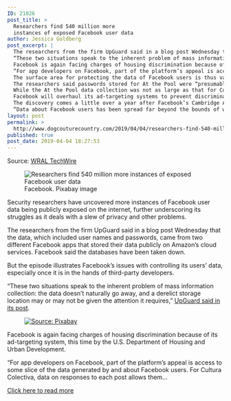 ```yaml
---
ID: 21026
post_title: >
  Researchers find 540 million more
  instances of exposed Facebook user data
author: Jessica Goldberg
post_excerpt: |
  The researchers from the firm UpGuard said in a blog post Wednesday that the data, which included user names and passwords, came from two different Facebook apps that stored their data publicly on Amazon’s cloud services.
  “These two situations speak to the inherent problem of mass information collection: the data doesn’t naturally go away, and a derelict storage location may or may not be given the attention it requires,” UpGuard said in its post.
  Facebook is again facing charges of housing discrimination because of its ad-targeting system, this time by the U.S. Department of Housing and Urban Development.
  “For app developers on Facebook, part of the platform’s appeal is access to some slice of the data generated by and about Facebook users.
  The surface area for protecting the data of Facebook users is thus vast and heterogenous, and the responsibility for securing it lies with millions of app developers who have built on its platform.” The databases were from a Mexico-based media company called Cultura Colectiva, which included more than 540 million records — like user comments and likes — and from an app called At the Pool.
  The researchers said passwords stored for At the Pool were “presumably” for the app and not for Facebook.
  While the At the Pool data collection was not as large as that for Cultura Colectiva, UpGuard said it included plain text passwords for 22,000 users.
  Facebook will overhaul its ad-targeting systems to prevent discrimination in housing , credit and employment ads as part of a legal settlement.
  The discovery comes a little over a year after Facebook’s Cambridge Analytica scandal , in which the data mining firm affiliated with Donald Trump got personal data on millions of Facebook users.
  “Data about Facebook users has been spread far beyond the bounds of what Facebook can control today.”
layout: post
permalink: >
  http://www.dogcouturecountry.com/2019/04/04/researchers-find-540-million-more-instances-of-exposed-facebook-user-data/
published: true
post_date: 2019-04-04 18:27:53
---
```

<p class="article-info-author-source"> <span>Source: <a href="https://www.wraltechwire.com/2019/04/04/researchers-find-540-million-more-publicly-exposed-facebook-user-data/" target="_blank">WRAL TechWire</a></span> </p> <figure><img alt="Researchers find 540 million more instances of exposed Facebook user data" src="https://www.wraltechwire.com/wp-content/uploads/2018/03/facebook-eye.jpg">
<figcaption>Facebook. Pixabay image</figcaption>
</figure>
<p>Security researchers have uncovered more instances of Facebook user data being publicly exposed on the internet, further underscoring its struggles as it deals with a slew of privacy and other problems.</p>
<p>The researchers from the firm UpGuard said in a blog post Wednesday that the data, which included user names and passwords, came from two different Facebook apps that stored their data publicly on Amazon’s cloud services. Facebook said the databases have been taken down.</p>
<p>But the episode illustrates Facebook’s issues with controlling its users’ data, especially once it is in the hands of third-party developers.</p>
<p>“These two situations speak to the inherent problem of mass information collection: the data doesn’t naturally go away, and a derelict storage location may or may not be given the attention it requires,” <a href="https://www.upguard.com/breaches/facebook-user-data-leak">UpGuard said in its post</a>.</p>
<figure><a href="https://www.wraltechwire.com/2019/03/28/feds-facebook-ad-targeting-causing-housing-discrimination-social-giant-disappointed/"><img alt="Source: Pixabay" src="https://www.wraltechwire.com/wp-content/uploads/2018/04/facebook-web-768x318.jpg"></a></figure>
<p>Facebook is again facing charges of housing discrimination because of its ad-targeting system, this time by the U.S. Department of Housing and Urban Development.</p>
<p>“For app developers on Facebook, part of the platform’s appeal is access to some slice of the data generated by and about Facebook users. For Cultura Colectiva, data on responses to each post allows them...</p> <p class="article-info-more"> <a href="https://www.wraltechwire.com/2019/04/04/researchers-find-540-million-more-publicly-exposed-facebook-user-data/" target="_blank">Click here to read more</a> </p>